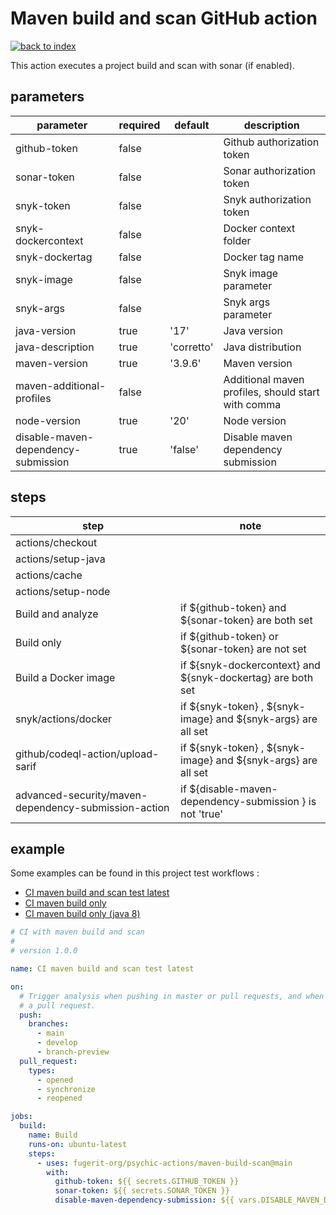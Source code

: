 # Maven build and scan GitHub action

[![back to index](https://img.shields.io/badge/back-to%20index-teal.svg)](../README.md)

This action executes a project build and scan with sonar (if enabled).

## parameters

| parameter                           | required | default    | description                                        |
|-------------------------------------|----------|------------|----------------------------------------------------|
| github-token                        | false    |            | Github authorization token                         |
| sonar-token                         | false    |            | Sonar authorization token                          |
| snyk-token                          | false    |            | Snyk authorization token                           |
| snyk-dockercontext                  | false    |            | Docker context folder                              |
| snyk-dockertag                      | false    |            | Docker tag name                                    |
| snyk-image                          | false    |            | Snyk image parameter                               |
| snyk-args                           | false    |            | Snyk args parameter                                |
| java-version                        | true     | '17'       | Java version                                       |
| java-description                    | true     | 'corretto' | Java distribution                                  |
| maven-version                       | true     | '3.9.6'    | Maven version                                      |
| maven-additional-profiles           | false    |            | Additional maven profiles, should start with comma |
| node-version                        | true     | '20'       | Node version                                       |
| disable-maven-dependency-submission | true     | 'false'    | Disable maven dependency submission                |


## steps

| step                                                 | note                                                          |
|------------------------------------------------------|---------------------------------------------------------------|
| actions/checkout                                     |                                                               |
| actions/setup-java                                   |                                                               |
| actions/cache                                        |                                                               |
| actions/setup-node                                   |                                                               |
| Build and analyze                                    | if ${github-token} and ${sonar-token} are both set            |
| Build only                                           | if ${github-token} or ${sonar-token} are not set              |
| Build a Docker image                                 | if ${snyk-dockercontext} and ${snyk-dockertag} are both set   |
| snyk/actions/docker                                  | if ${snyk-token} , ${snyk-image} and ${snyk-args} are all set |
| github/codeql-action/upload-sarif                    | if ${snyk-token} , ${snyk-image} and ${snyk-args} are all set |
| advanced-security/maven-dependency-submission-action | if ${disable-maven-dependency-submission } is not 'true'      |


## example

Some examples can be found in this project test workflows : 

- [CI maven build and scan test latest](../.github/workflows/maven-build-scan-test-latest.yml)
- [CI maven build only](../.github/workflows/maven-build-scan-test-build-only.yml)
- [CI maven build only (java 8)](../.github/workflows/maven-build-scan-test-build-only-8.yml)

```yaml
# CI with maven build and scan
#
# version 1.0.0

name: CI maven build and scan test latest

on:
  # Trigger analysis when pushing in master or pull requests, and when creating
  # a pull request.
  push:
    branches:
      - main
      - develop
      - branch-preview
  pull_request:
    types:
      - opened
      - synchronize
      - reopened

jobs:
  build:
    name: Build
    runs-on: ubuntu-latest
    steps:
      - uses: fugerit-org/psychic-actions/maven-build-scan@main
        with:
          github-token: ${{ secrets.GITHUB_TOKEN }}
          sonar-token: ${{ secrets.SONAR_TOKEN }}
          disable-maven-dependency-submission: ${{ vars.DISABLE_MAVEN_DEPENDENCY_SUBMISSION }}
```